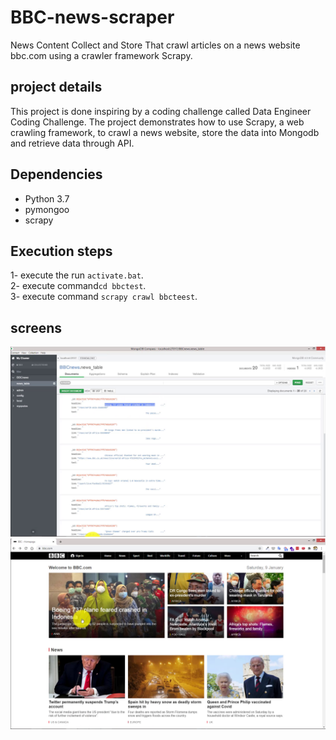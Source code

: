# BBC-news-scraper
News Content Collect and Store That crawl articles on a news website bbc.com using a crawler framework Scrapy.  
## project details
This project is done inspiring by a coding challenge called Data Engineer Coding Challenge.
The project demonstrates how to use Scrapy, a web crawling framework, to crawl a news website, store the data into Mongodb and retrieve data through API.


## Dependencies 

* Python 3.7
* pymongoo
* scrapy


## Execution steps
1- execute the run ```activate.bat```.  
2- execute command```cd bbctest```.  
3- execute command ```scrapy crawl bbcteest```.  

## screens 
![db](./screens/s1.png)
![website](./screens/s2.png)
